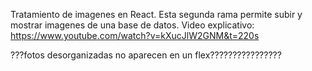 Tratamiento de imagenes en React. Esta segunda rama permite subir y mostrar imagenes de una base de datos.
Video explicativo: https://www.youtube.com/watch?v=kXucJlW2GNM&t=220s

???fotos desorganizadas no aparecen en un flex????????????????
